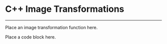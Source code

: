 # C++ Image Transformations
---
Place an image transformation function here.

Place a code block here.